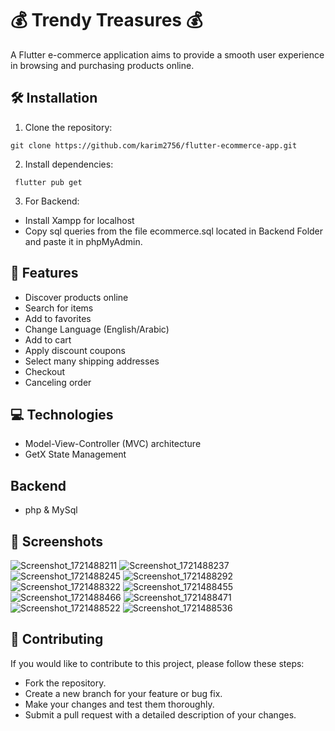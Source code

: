 
# 💰 Trendy Treasures 💰
A Flutter e-commerce application aims to provide a smooth user experience in browsing and purchasing products online.


## 🛠 Installation

1. Clone the repository:
```
git clone https://github.com/karim2756/flutter-ecommerce-app.git
```
2. Install dependencies:
```
 flutter pub get 
```
3. For Backend:
- Install Xampp for localhost
- Copy sql queries from the file ecommerce.sql located in Backend Folder and paste it in phpMyAdmin. 


## 🚀 Features

- Discover products online
- Search for items
- Add to favorites 
- Change Language (English/Arabic)
- Add to cart
- Apply discount coupons
- Select many shipping addresses  
- Checkout 
- Canceling order
## 💻 Technologies

- Model-View-Controller (MVC) architecture
- GetX State Management 

## Backend
- php & MySql
## 📸 Screenshots
![Screenshot_1721488211](https://github.com/user-attachments/assets/2d951e7a-d461-4f7f-86f2-35060c3630e2)
![Screenshot_1721488237](https://github.com/user-attachments/assets/95ea0932-4c4c-4469-8aea-d5bbdb9bda40)
![Screenshot_1721488245](https://github.com/user-attachments/assets/232bff12-6b76-4cb0-a8f7-dd3d22663337)
![Screenshot_1721488292](https://github.com/user-attachments/assets/a8e792cf-75ce-4e46-9525-8ad5b81d26c8)
![Screenshot_1721488322](https://github.com/user-attachments/assets/ef185b25-583e-486f-b795-d89b3f5f7eff)
![Screenshot_1721488455](https://github.com/user-attachments/assets/e320ed64-49dc-45e0-a106-06d83090b98f)
![Screenshot_1721488466](https://github.com/user-attachments/assets/89cb3869-440a-4f41-ba5e-d0e85e8037c1)
![Screenshot_1721488471](https://github.com/user-attachments/assets/ad9d36f5-799f-4481-a79d-a2159e5fea1b)
![Screenshot_1721488522](https://github.com/user-attachments/assets/04d2e52a-64d7-4519-87ae-43b3cc13b99a)
![Screenshot_1721488536](https://github.com/user-attachments/assets/5653ae04-c211-467c-8864-ccbaa7818db6)


## 🤝 Contributing

If you would like to contribute to this project, please follow these steps:

- Fork the repository.
- Create a new branch for your feature or bug fix.
- Make your changes and test them thoroughly.
- Submit a pull request with a detailed description of your changes.



